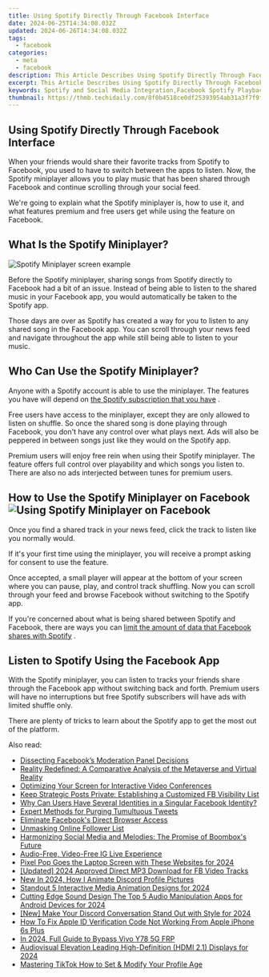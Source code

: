 ```yaml
---
title: Using Spotify Directly Through Facebook Interface
date: 2024-06-25T14:34:08.032Z
updated: 2024-06-26T14:34:08.032Z
tags:
  - facebook
categories:
  - meta
  - facebook
description: This Article Describes Using Spotify Directly Through Facebook Interface
excerpt: This Article Describes Using Spotify Directly Through Facebook Interface
keywords: Spotify and Social Media Integration,Facebook Spotify Playback,Streaming Music via Social Networks,Facebook Direct Spotify Access,Integrating Spotify with Facebook Applications,Facebook Music Streaming Features,Leveraging Facebook for Spotify Experience
thumbnail: https://thmb.techidaily.com/8f0b4518ce0df25393954ab31a3f7f9f5a628c2c9b34d40260095f1057a6321d.jpg
---
```


## Using Spotify Directly Through Facebook Interface

 When your friends would share their favorite tracks from Spotify to Facebook, you used to have to switch between the apps to listen. Now, the Spotify miniplayer allows you to play music that has been shared through Facebook and continue scrolling through your social feed.

 We're going to explain what the Spotify miniplayer is, how to use it, and what features premium and free users get while using the feature on Facebook.

## What Is the Spotify Miniplayer?

![Spotify Miniplayer screen example](https://static1.makeuseofimages.com/wordpress/wp-content/uploads/2021/05/spotify-miniplayer.jpg)

 Before the Spotify miniplayer, sharing songs from Spotify directly to Facebook had a bit of an issue. Instead of being able to listen to the shared music in your Facebook app, you would automatically be taken to the Spotify app.

 Those days are over as Spotify has created a way for you to listen to any shared song in the Facebook app. You can scroll through your news feed and navigate throughout the app while still being able to listen to your music.

## Who Can Use the Spotify Miniplayer?

 Anyone with a Spotify account is able to use the miniplayer. The features you have will depend on [the Spotify subscription that you have](https://www.makeuseof.com/tag/which-spotify-subscription-is-best/) .

 Free users have access to the miniplayer, except they are only allowed to listen on shuffle. So once the shared song is done playing through Facebook, you don't have any control over what plays next. Ads will also be peppered in between songs just like they would on the Spotify app.

 Premium users will enjoy free rein when using their Spotify miniplayer. The feature offers full control over playability and which songs you listen to. There are also no ads interjected between tunes for premium users.

## How to Use the Spotify Miniplayer on Facebook ![Using Spotify Miniplayer on Facebook](https://static1.makeuseofimages.com/wordpress/wp-content/uploads/2021/05/spotify-miniplayer-example.jpg)

 Once you find a shared track in your news feed, click the track to listen like you normally would.

 If it's your first time using the miniplayer, you will receive a prompt asking for consent to use the feature.

 Once accepted, a small player will appear at the bottom of your screen where you can pause, play, and control track shuffling. Now you can scroll through your feed and browse Facebook without switching to the Spotify app.

 If you're concerned about what is being shared between Spotify and Facebook, there are ways you can [limit the amount of data that Facebook shares with Spotify](https://www.makeuseof.com/stop-facebook-sharing-data-with-spotify/) .

## Listen to Spotify Using the Facebook App

 With the Spotify miniplayer, you can listen to tracks your friends share through the Facebook app without switching back and forth. Premium users will have no interruptions but free Spotify subscribers will have ads with limited shuffle only.

 There are plenty of tricks to learn about the Spotify app to get the most out of the platform.


<ins class="adsbygoogle"
     style="display:block"
     data-ad-format="autorelaxed"
     data-ad-client="ca-pub-7571918770474297"
     data-ad-slot="1223367746"></ins>



<ins class="adsbygoogle"
     style="display:block"
     data-ad-client="ca-pub-7571918770474297"
     data-ad-slot="8358498916"
     data-ad-format="auto"
     data-full-width-responsive="true"></ins>

<span class="atpl-alsoreadstyle">Also read:</span>
<div><ul>
<li><a href="https://facebook.techidaily.com/dissecting-facebooks-moderation-panel-decisions/"><u>Dissecting Facebook’s Moderation Panel Decisions</u></a></li>
<li><a href="https://facebook.techidaily.com/reality-redefined-a-comparative-analysis-of-the-metaverse-and-virtual-reality/"><u>Reality Redefined: A Comparative Analysis of the Metaverse and Virtual Reality</u></a></li>
<li><a href="https://facebook.techidaily.com/optimizing-your-screen-for-interactive-video-conferences/"><u>Optimizing Your Screen for Interactive Video Conferences</u></a></li>
<li><a href="https://facebook.techidaily.com/keep-strategic-posts-private-establishing-a-customized-fb-visibility-list/"><u>Keep Strategic Posts Private: Establishing a Customized FB Visibility List</u></a></li>
<li><a href="https://facebook.techidaily.com/why-can-users-have-several-identities-in-a-singular-facebook-identity/"><u>Why Can Users Have Several Identities in a Singular Facebook Identity?</u></a></li>
<li><a href="https://facebook.techidaily.com/expert-methods-for-purging-tumultuous-tweets/"><u>Expert Methods for Purging Tumultuous Tweets</u></a></li>
<li><a href="https://facebook.techidaily.com/eliminate-facebooks-direct-browser-access/"><u>Eliminate Facebook's Direct Browser Access</u></a></li>
<li><a href="https://facebook.techidaily.com/unmasking-online-follower-list/"><u>Unmasking Online Follower List</u></a></li>
<li><a href="https://facebook.techidaily.com/harmonizing-social-media-and-melodies-the-promise-of-boomboxs-future/"><u>Harmonizing Social Media and Melodies: The Promise of Boombox's Future</u></a></li>
<li><a href="https://facebook.techidaily.com/audio-free-video-free-ig-live-experience/"><u>Audio-Free, Video-Free IG Live Experience</u></a></li>
<li><a href="https://extra-approaches.techidaily.com/pixel-pop-goes-the-laptop-screen-with-these-websites-for-2024/"><u>Pixel Pop Goes the Laptop Screen with These Websites for 2024</u></a></li>
<li><a href="https://facebook-video-content.techidaily.com/updated-2024-approved-direct-mp3-download-for-fb-video-tracks/"><u>[Updated] 2024 Approved  Direct MP3 Download for FB Video Tracks</u></a></li>
<li><a href="https://animation-videos.techidaily.com/new-in-2024-how-i-animate-discord-profile-pictures/"><u>New In 2024, How I Animate Discord Profile Pictures</u></a></li>
<li><a href="https://discord-videos.techidaily.com/standout-5-interactive-media-animation-designs-for-2024/"><u>Standout 5 Interactive Media Animation Designs for 2024</u></a></li>
<li><a href="https://voice-adjusting.techidaily.com/cutting-edge-sound-design-the-top-5-audio-manipulation-apps-for-android-devices-for-2024/"><u>Cutting Edge Sound Design The Top 5 Audio Manipulation Apps for Android Devices for 2024</u></a></li>
<li><a href="https://discord-videos.techidaily.com/new-make-your-discord-conversation-stand-out-with-style-for-2024/"><u>[New] Make Your Discord Conversation Stand Out with Style for 2024</u></a></li>
<li><a href="https://apple-account.techidaily.com/how-to-fix-apple-id-verification-code-not-working-from-apple-iphone-6s-plus-by-drfone-ios/"><u>How To Fix Apple ID Verification Code Not Working From Apple iPhone 6s Plus</u></a></li>
<li><a href="https://bypass-frp.techidaily.com/in-2024-full-guide-to-bypass-vivo-y78-5g-frp-by-drfone-android/"><u>In 2024, Full Guide to Bypass Vivo Y78 5G FRP</u></a></li>
<li><a href="https://screen-capture.techidaily.com/audiovisual-elevation-leading-high-definition-hdmi-21-displays-for-2024/"><u>Audiovisual Elevation  Leading High-Definition (HDMI 2.1) Displays for 2024</u></a></li>
<li><a href="https://extra-resources.techidaily.com/mastering-tiktok-how-to-set-and-modify-your-profile-age/"><u>Mastering TikTok  How to Set & Modify Your Profile Age</u></a></li>
</ul></div>
